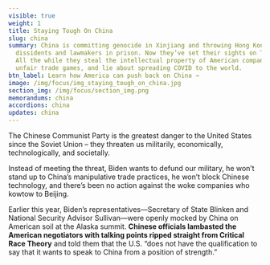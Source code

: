 ```yaml
---
visible: true
weight: 1
title: Staying Tough On China
slug: china
summary: China is committing genocide in Xinjiang and throwing Hong Kong
  dissidents and lawmakers in prison. Now they’ve set their sights on Taiwan.
  All the while they steal the intellectual property of American companies, play
  unfair trade games, and lie about spreading COVID to the world.
btn_label: Learn how America can push back on China →
image: /img/focus/img_staying_tough_on_china.jpg
section_img: /img/focus/section_img.png
memorandums: china
accordions: china
updates: china
---
```

The Chinese Communist Party is the greatest danger to the United States since the Soviet Union – they threaten us militarily, economically, technologically, and societally. 

Instead of meeting the threat, Biden wants to defund our military, he won’t stand up to China’s manipulative trade practices, he won’t block Chinese technology, and there’s been no action against the woke companies who kowtow to Beijing.

Earlier this year, Biden’s representatives—Secretary of State Blinken and National Security Advisor Sullivan—were openly mocked by China on American soil at the Alaska summit. **Chinese officials lambasted the American negotiators with talking points ripped straight from Critical Race Theory** and told them that the U.S. “does not have the qualification to say that it wants to speak to China from a position of strength.”
